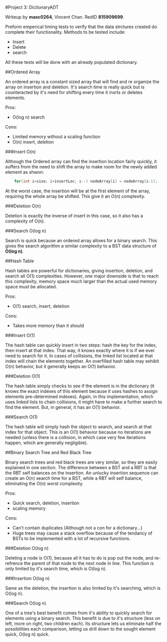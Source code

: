 #Project 3: DictionaryADT

Writeup by **masc0264**, Vincent Chan. RedID **815909699**.

Preform emperical timing tests to verify that the data strctures created do complete their functionality. Methods to be tested include:

* Insert
* Delete
* search

All these tests will be done with an already populated dictionary.

##Ordered Array

An ordered array is a constant sized array that will find and re organize the array on insertion and deletion. It's search time is really quick but is counteracted by it's need for shifting every time it insrts or deletes elements.

Pros:

* O(log n) search

Cons:

* Limited memory without a scaling function
* O(n) insert, deletion

###Insert O(n)

Although the Ordered array can find the insertion location fairly quickly, it suffers from the need to shift the array to make room for the newly added element as shwon:

```Java
    for(int i=size; i>insertLoc; i--) nodeArray[i] = nodeArray[i-1];
```

At the worst case, the insertion will be at the first element of the array, requiring the whole array be shifted. This give it an O(n) complexity.

###Deletion O(n)

Deletion is exactly the inverse of insert in this case, so it also has a complexity of O(n).

###Search O(log n)

Search is quick because an ordered array allows for a binary search. This gives the search algorithm a similar complexity to a BST data structure of **O(log n)**.

##Hash Table

Hash tables are powerful for dictionaries, giving insertion, deletion, and search all O(1) complexities. However, one major downside is that to reach this complexity, memory space much larger than the actual used memory space must be allocated.

Pros:

* O(1) search, insert, deletion

Cons:

* Takes more memory than it should


###Insert O(1)

The hash table can quickly insert in two steps: hash the key for the index, then insert at that index. That way, it knows exactly where it is if we ever need to search for it. In cases of collisions, the linked list located at that index will chain the elements together. An overfilled hash table may exhibit O(n) behavior, but it generally keeps an O(1) behavior.

###Deletion O(1)

The hash table simply checks to see if the element is in the dictionary (it knows the exact indexes of this element because it uses hashes to assign elements pre-determined indexes). Again, in this implementation, which uses linked lists to chain collisions, it might have to make a further search to find the element. But, in general, it has an O(1) behavior.


###Search O(1)

The hash table will simply hash the object to search, and search at that index for that object. This is an O(1) behavior because no iterations are needed (unless there is a collision, in which case very few iterations happen, which are generally negligible).

##Binary Search Tree and Red Black Tree

Binary search trees and red black trees are very similar, so they are easily explained in one section. The difference between a BST and a RBT is that the RBT self balances on the insertion. An unlucky insertion sequence can create an O(n) search time for a BST, while a RBT will self balance, eliminating the O(n) worst complexity.

Pros:

* Quick search, deletion, insertion
* scaling memory

Cons:

* Can't contain duplicates (Although not a con for a dictionary...)
* Huge trees may cause a stack overflow because of the tendancy of BSTs to be implemented with a lot of recursive functions.

###Deletion O(log n)

Deleting a node is O(1), because all it has to do is pop out the node, and re-refrence the parent of that node to the next node in line. This function is only limited by it's search time, which is O(log n). 

###Insertion O(log n)

Same as the deletion, the insertion is also limited by it's searching, which is O(log n).

###Search O(log n)

One of a tree's best benefit comes from it's ability to quickly search for elements using a binary search. This benefit is due to it's structure (less on left, more on right, two children each). Its structure lets us eliminate half the possibilities each comparison, letting us drill down to the sought element quick, O(log n) quick.


